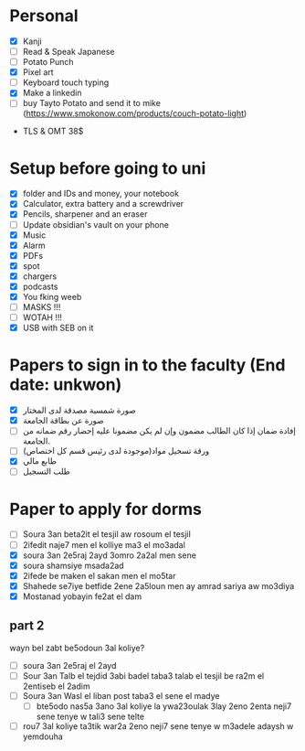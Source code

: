 # Personal
- [x] Kanji
- [ ] Read & Speak Japanese
- [ ] Potato Punch
- [x] Pixel art
- [ ] Keyboard touch typing
- [x] Make a linkedin
- [ ] buy Tayto Potato and send it to mike (https://www.smokonow.com/products/couch-potato-light)
- TLS & OMT 38$      

# Setup before going to uni
- [x] folder and IDs and money, your notebook
- [x] Calculator, extra battery and a screwdriver
- [x] Pencils, sharpener and an eraser
- [ ] Update obsidian's vault on your phone
- [x] Music
- [x] Alarm
- [x] PDFs
- [x] spot
- [x] chargers
- [x] podcasts
- [x] You fking weeb
- [ ] MASKS !!!
- [ ] WOTAH !!!
- [x] USB with SEB on it

# Papers to sign in to the faculty (End date: unkwon)
- [x] صورة شمسية مصدقة لدى المختار
- [x] صورة عن بطاقة الجامعة
- [ ] إفادة ضمان إذا كان الطالب مضمون وإن لم يكن مضمونا عليه إحضار رقم ضمانه من الجامعة.
- [ ] ورقة تسجيل مواد(موجودة لدى رئيس قسم كل اختصاص)
- [x] طابع مالي
- [ ] طلب التسجيل 
# Paper to apply for dorms
- [ ] Soura 3an beta2it el tesjil aw rosoum el tesjil
- [ ] 2ifedit naje7 men el kolliye ma3 el mo3adal
- [x] soura 3an 2e5raj 2ayd 3omro 2a2al men sene
- [x] soura shamsiye msada2ad
- [x] 2ifede be maken el sakan men el mo5tar
- [x] Shahede se7iye betfide 2ene 2a5loun men ay amrad sariya aw mo3diya
- [x] Mostanad yobayin fe2at el dam

## part 2
wayn bel zabt be5odoun 3al koliye?
- [ ] soura 3an 2e5raj el 2ayd
- [ ] Sour 3an Talb el tejdid 3abi badel taba3 talab el tesjil be ra2m el 2entiseb el 2adim
- [ ] Soura 3an Wasl el liban post taba3 el sene el madye 
	- [ ] bte5odo nas5a 3ano 3al koliye la ywa23oulak 3lay 2eno 2enta neji7 sene tenye w tali3 sene telte
- [ ] rou7 3al koliye ta3tik war2a 2eno neji7 sene tenye w m3adele adaysh w yemdouha
